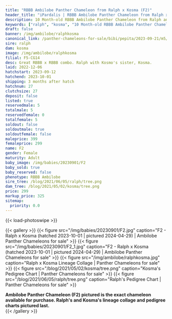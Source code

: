 ```yaml
---
title: "RBBB Ambilobe Panther Chameleon from Ralph x Kosma (F2)"
header_title: "iPardalis | RBBB Ambilobe Panther Chameleon from Ralph x Kosma | F2"
description: 10 Month-old RBBB Ambilobe Panther Chameleon from Ralph and Kosma. Great RBBB x RBBB combo. Ralph with Kosmo's sister, Kosma. We've included sire and dam dendrograms if available, but you can view our Ralph or Kosma breeder pages for more information.
keywords: ["ralph", "kosma", "10 Month-old RBBB Ambilobe Panther Chameleon", "baby chameleons for sale", "buy panther chameleon", "panther for sale", "ambilobe panther chameleons for sale", "ambilobe panther chameleon for sale"]
draft: false
banner: /img/ambilobe/ralphkosma
canonical_link: /panther-chameleons-for-sale/bibi/pepita/2023-09-21/m5/
sire: ralph
dam: kosma
image: /img/ambilobe/ralphkosma
filial: F5-CG14
desc: Great RBBB x RBBB combo. Ralph with Kosmo's sister, Kosma.
laid: 2022-12-06
hatchstart: 2023-09-12
hatchend: 2023-10-01
shipping: 3 months after hatch
hatchnum: 27
clutchsize: 27
deposit: false
listed: true
reservedmale: 5
totalmale: 5
reservedfemale: 0
totalfemale: 5
soldout: false
soldoutmale: true
soldoutfemale: false
maleprice: 399
femaleprice: 299
name: F2
gender: Female
maturity: Adult
baby_image: /img/babies/20230901/F2
baby_sold: true
baby_reserved: false
phenotype: RBBB Ambilobe
sire_tree: /blog/2021/06/05/ralph/tree.png
dam_tree: /blog/2021/05/02/kosma/tree.png
price: 299
markup_price: 325
sitemap: 
  priority: 0.0
---
```


{{< load-photoswipe >}}

{{< gallery >}}
  {{< figure src="/img/babies/20230901/F2.jpg" caption="F2 - Ralph x Kosma (hatched 2023-10-01 | pictured 2024-04-29) | Ambilobe Panther Chameleons for sale" >}}
  {{< figure src="/img/babies/20230901/F2_1.jpg" caption="F2 - Ralph x Kosma (hatched 2023-10-01 | pictured 2024-04-29) | Ambilobe Panther Chameleons for sale" >}}
  {{< figure src="/img/ambilobe/ralphkosma.jpg" caption="Ralph x Kosma Lineage Collage | Panther Chameleons for sale" >}}
  {{< figure src="/blog/2021/05/02/kosma/tree.png" caption="Kosma's Pedigree Chart | Panther Chameleons for sale" >}}
  {{< figure src="/blog/2021/06/05/ralph/tree.png" caption="Ralph's Pedigree Chart | Panther Chameleons for sale" >}}
  <figcaption itemprop="description"><strong>Ambilobe Panther Chameleon (F2) pictured is the exact chameleon available for purchase. Ralph's and Kosma's lineage collage and pedigree charts pictured last.</strong></figcaption>
{{< /gallery >}}
